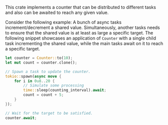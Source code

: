 This crate implements a counter that can be distributed to different tasks and also can be awaited to reach any given value.

Consider the following example: 
A bunch of async tasks increment/decrement a shared value. Simultaneously, another tasks needs to ensure that
the shared value is at least as large a specific target. The following snippet showcases an application of `Counter`
with a single child task incrementing the shared value, while the main tasks await on it to reach a specific target.
```rust 
let counter = Counter::to(10);
let mut count = counter.clone();

// Spawn a task to update the counter.
tokio::spawn(async move { 
    for i in 0u8..20 {
        // Simulate some processing
        time::sleep(counting_interval).await;
        count = count + 5;
    } 
});

// Wait for the target to be satisfied.
counter.await; 
```